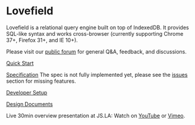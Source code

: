# Lovefield

Lovefield is a relational query engine built on top of IndexedDB. It provides SQL-like syntax and works cross-browser (currently supporting Chrome 37+, Firefox 31+, and IE 10+).

Please visit our [public forum](https://groups.google.com/forum/#!forum/lovefield-users) for general Q&A, feedback, and discussions.

[Quick Start](docs/quick_start.md)

[Specification](docs/spec_index.md) The spec is not fully implemented yet, please see the [issues](https://github.com/google/lovefield/labels/spec%20implementation) section for missing features.

[Developer Setup](docs/dev_setup.md)

[Design Documents](docs/dd_index.md)

Live 30min overview presentation at JS.LA: Watch on [YouTube](https://www.youtube.com/watch?v=wRiI4p5Uk4E) or [Vimeo](https://vimeo.com/118934273).
